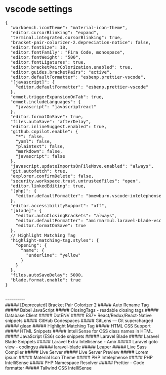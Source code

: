 # vscode settings

<pre>
{
  "workbench.iconTheme": "material-icon-theme",
  "editor.cursorBlinking": "expand",
  "terminal.integrated.cursorBlinking": true,
  "bracket-pair-colorizer-2.depreciation-notice": false,
  "editor.fontSize": 18,
  "editor.fontFamily": "Fira Code, monospace",
  "editor.fontWeight": "500",
  "editor.fontLigatures": true,
  "editor.bracketPairColorization.enabled": true,
  "editor.guides.bracketPairs": "active",
  "editor.defaultFormatter": "esbenp.prettier-vscode",
  "[javascript]": {
    "editor.defaultFormatter": "esbenp.prettier-vscode"
  },
  "emmet.triggerExpansionOnTab": true,
  "emmet.includeLanguages": {
    "javascript": "javascriptreact"
  },
  "editor.formatOnSave": true,
  "files.autoSave": "afterDelay",
  "editor.inlineSuggest.enabled": true,
  "github.copilot.enable": {
    "*": false,
    "yaml": false,
    "plaintext": false,
    "markdown": false,
    "javascript": false
  },
  "javascript.updateImportsOnFileMove.enabled": "always",
  "git.autofetch": true,
  "explorer.confirmDelete": false,
  "security.workspace.trust.untrustedFiles": "open",
  "editor.linkedEditing": true,
  "[php]": {
    "editor.defaultFormatter": "bmewburn.vscode-intelephense-client"
  },
  "editor.accessibilitySupport": "off",
  "[blade]": {
    "editor.autoClosingBrackets": "always",
    "editor.defaultFormatter": "amirmarmul.laravel-blade-vscode",
    "editor.formatOnSave": true
  },
  // Highlight Matching Tag
  "highlight-matching-tag.styles": {
    "opening": {
      "name": {
        "underline": "yellow"
      }
    }
  },
  "files.autoSaveDelay": 5000,
  "blade.format.enable": true
}
</pre>
<br>
----------
<br>
##### [Deprecated] Bracket Pair Colorizer 2
##### Auto Rename Tag
##### Babel JavaScript
##### ClosingTags - readable closing tags
##### Database Client
##### DotENV
##### ES7+ React/Redux/React-Native snippets
##### GitHub Codespaces
##### GitLens — Git supercharged
##### glean
##### Highlight Matching Tag
##### HTML CSS Support
##### HTML Snippets
##### IntelliSense for CSS class names in HTML
##### JavaScript (ES6) code snippets
##### Laravel Blade
##### Laravel Blade Snippets
##### Laravel Extra Intellisense - Amir
##### Laravel goto view - codingyu
##### laravel-blade
##### Leaper
##### Live Sass Compiler
##### Live Server
##### Live Server Preview
##### Lorem ipsum
##### Material Icon Theme
##### PHP Intelephense
##### PHP IntelliSense
##### PHP Namespace Resolver
##### Prettier - Code formatter
##### Tailwind CSS IntelliSense

